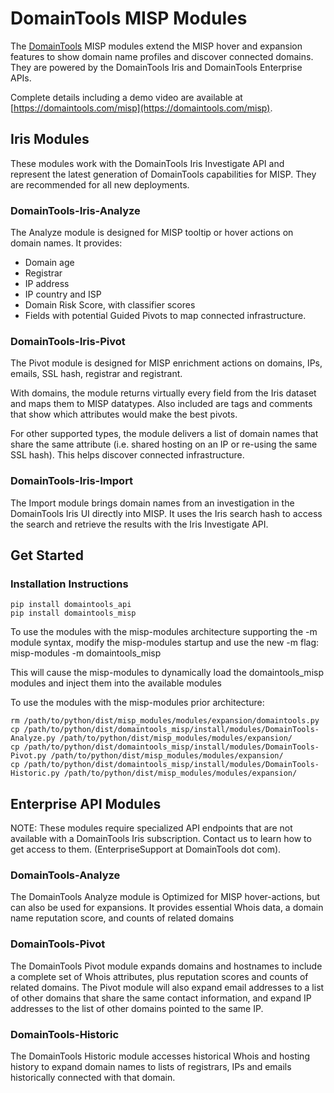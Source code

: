 # DomainTools MISP Modules


The [DomainTools](https://domaintools.com) MISP modules extend the MISP hover and expansion features to show domain name profiles and discover connected domains. They are powered by the DomainTools Iris and DomainTools Enterprise APIs.

Complete details including a demo video are available at [https://domaintools.com/misp](https://domaintools.com/misp).

## Iris Modules
These modules work with the DomainTools Iris Investigate API and represent the latest generation of DomainTools capabilities for MISP. They are recommended for all new deployments.

### DomainTools-Iris-Analyze
The Analyze module is designed for MISP tooltip or hover actions on domain names. It provides:
* Domain age
* Registrar
* IP address
* IP country and ISP
* Domain Risk Score, with classifier scores
* Fields with potential Guided Pivots to map connected infrastructure.

### DomainTools-Iris-Pivot
The Pivot module is designed for MISP enrichment actions on domains, IPs, emails, SSL hash, registrar and registrant. 

With domains, the module returns virtually every field from the Iris dataset and maps them to MISP datatypes. Also included are tags and comments that show which attributes would make the best pivots.

For other supported types, the module delivers a list of domain names that share the same attribute (i.e. shared hosting on an IP or re-using the same SSL hash). This helps discover connected infrastructure.

### DomainTools-Iris-Import
The Import module brings domain names from an investigation in the DomainTools Iris UI directly into MISP. It uses the Iris search hash to access the search and retrieve the results with the Iris Investigate API.

## Get Started
### Installation Instructions

    pip install domaintools_api
    pip install domaintools_misp


To use the modules with the misp-modules architecture supporting the -m module syntax, modify the misp-modules startup and use the new -m flag: 
    misp-modules -m domaintools_misp

This will cause the misp-modules to dynamically load the domaintools_misp modules and inject them into the available modules


To use the modules with the misp-modules prior architecture:

    rm /path/to/python/dist/misp_modules/modules/expansion/domaintools.py
    cp /path/to/python/dist/domaintools_misp/install/modules/DomainTools-Analyze.py /path/to/python/dist/misp_modules/modules/expansion/
    cp /path/to/python/dist/domaintools_misp/install/modules/DomainTools-Pivot.py /path/to/python/dist/misp_modules/modules/expansion/
    cp /path/to/python/dist/domaintools_misp/install/modules/DomainTools-Historic.py /path/to/python/dist/misp_modules/modules/expansion/


## Enterprise API Modules
NOTE: These modules require specialized API endpoints that are not available with a DomainTools Iris subscription. Contact us to learn how to get access to them. (EnterpriseSupport at DomainTools dot com).

### DomainTools-Analyze
The DomainTools Analyze module is Optimized for MISP hover-actions, but can also be used for expansions. It provides essential Whois data, a domain name reputation score, and counts of related domains

### DomainTools-Pivot
The DomainTools Pivot module expands domains and hostnames to include a complete set of Whois attributes, plus reputation scores and counts of related domains. The Pivot module will also expand email addresses to a list of other domains that share the same contact information, and expand IP addresses to the list of other domains pointed to the same IP.

### DomainTools-Historic
The DomainTools Historic module accesses historical Whois and hosting history to expand domain names to lists of registrars, IPs and emails historically connected with that domain.

